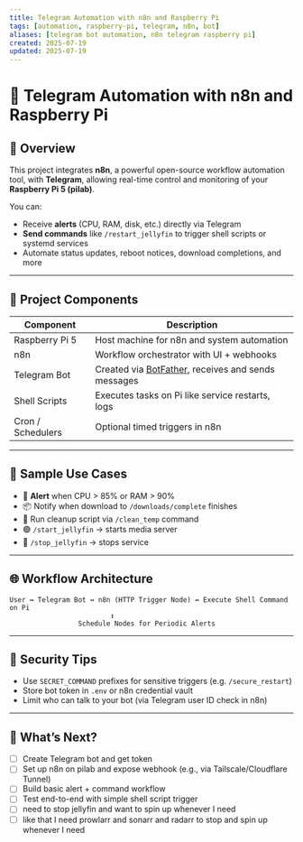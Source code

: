 ```yaml
---
title: Telegram Automation with n8n and Raspberry Pi
tags: [automation, raspberry-pi, telegram, n8n, bot]
aliases: [telegram bot automation, n8n telegram raspberry pi]
created: 2025-07-19
updated: 2025-07-19
---
```


# 🤖 Telegram Automation with n8n and Raspberry Pi

## 📝 Overview

This project integrates **n8n**, a powerful open-source workflow automation tool, with **Telegram**, allowing real-time control and monitoring of your **Raspberry Pi 5 (pilab)**.

You can:

- Receive **alerts** (CPU, RAM, disk, etc.) directly via Telegram  
- **Send commands** like `/restart_jellyfin` to trigger shell scripts or systemd services  
- Automate status updates, reboot notices, download completions, and more  

---

## 🧱 Project Components

| Component       | Description                                                                 |
|----------------|-----------------------------------------------------------------------------|
| Raspberry Pi 5 | Host machine for n8n and system automation                                  |
| n8n            | Workflow orchestrator with UI + webhooks                                    |
| Telegram Bot   | Created via [BotFather](https://t.me/BotFather), receives and sends messages |
| Shell Scripts  | Executes tasks on Pi like service restarts, logs                            |
| Cron / Schedulers | Optional timed triggers in n8n                                           |

---

## 🚦 Sample Use Cases

- 🔔 **Alert** when CPU > 85% or RAM > 90%  
- 📦 Notify when download to `/downloads/complete` finishes  
- 🧹 Run cleanup script via `/clean_temp` command  
- 🟢 `/start_jellyfin` → starts media server  
- 🔴 `/stop_jellyfin` → stops service  

---

## 🌐 Workflow Architecture

```
User ↔ Telegram Bot ↔ n8n (HTTP Trigger Node) ↔ Execute Shell Command on Pi
                         ↕
                 Schedule Nodes for Periodic Alerts
```

---

## 🔐 Security Tips

- Use `SECRET_COMMAND` prefixes for sensitive triggers (e.g. `/secure_restart`)  
- Store bot token in `.env` or n8n credential vault  
- Limit who can talk to your bot (via Telegram user ID check in n8n)  

---

## 🧰 What’s Next?

- [ ] Create Telegram bot and get token  
- [ ] Set up n8n on pilab and expose webhook (e.g., via Tailscale/Cloudflare Tunnel)  
- [ ] Build basic alert + command workflow  
- [ ] Test end-to-end with simple shell script trigger
- [ ] need to stop jellyfin and want to spin up whenever I need 
- [ ] like that I need prowlarr and sonarr and radarr to stop and spin up whenever I need 